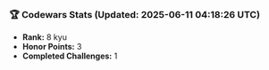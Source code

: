 ### 🏆 Codewars Stats (Updated: 2025-06-11 04:18:26 UTC)

- **Rank:** 8 kyu
- **Honor Points:** 3
- **Completed Challenges:** 1
